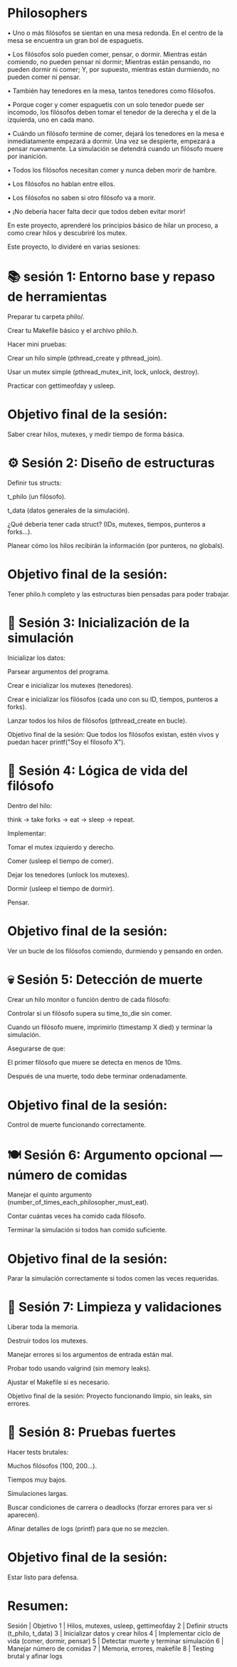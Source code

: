 # Philosophers

• Uno o más filósofos se sientan en una mesa redonda. En el centro de la mesa se encuentra un gran bol de espaguetis.

• Los filósofos solo pueden comer, pensar, o dormir.
  Mientras están comiendo, no pueden pensar ni dormir;
  Mientras están pensando, no pueden dormir ni comer;
  Y, por supuesto, mientras están durmiendo, no pueden comer ni pensar.
  
• También hay tenedores en la mesa, tantos tenedores como filósofos.

• Porque coger y comer espaguetis con un solo tenedor puede ser incomodo, los filósofos deben tomar el tenedor de la derecha y el de la izquierda, uno en cada mano.

• Cuándo un filósofo termine de comer, dejará los tenedores en la mesa e inmediatamente empezará a dormir. Una vez se despierte, empezará a pensar nuevamente.
  La simulación se detendrá cuando un filósofo muere por inanición.
  
• Todos los filósofos necesitan comer y nunca deben morir de hambre.

• Los filósofos no hablan entre ellos.

• Los filósofos no saben si otro filósofo va a morir.

• ¡No debería hacer falta decir que todos deben evitar morir!

En este proyecto, aprenderé los principios básico de hilar un proceso, a como crear hilos y descubriré los mutex.

Este proyecto, lo divideré en varias sesiones:


# 📚 sesión 1: Entorno base y repaso de herramientas
Preparar tu carpeta philo/.

Crear tu Makefile básico y el archivo philo.h.

Hacer mini pruebas:

Crear un hilo simple (pthread_create y pthread_join).

Usar un mutex simple (pthread_mutex_init, lock, unlock, destroy).

Practicar con gettimeofday y usleep.

# Objetivo final de la sesión:
Saber crear hilos, mutexes, y medir tiempo de forma básica.

# ⚙️ Sesión 2: Diseño de estructuras
Definir tus structs:

t_philo (un filósofo).

t_data (datos generales de la simulación).

¿Qué debería tener cada struct? (IDs, mutexes, tiempos, punteros a forks...).

Planear cómo los hilos recibirán la información (por punteros, no globals).

# Objetivo final de la sesión:
Tener philo.h completo y las estructuras bien pensadas para poder trabajar.

# 🍝 Sesión 3: Inicialización de la simulación
Inicializar los datos:

Parsear argumentos del programa.

Crear e inicializar los mutexes (tenedores).

Crear e inicializar los filósofos (cada uno con su ID, tiempos, punteros a forks).

Lanzar todos los hilos de filósofos (pthread_create en bucle).

Objetivo final de la sesión:
Que todos los filósofos existan, estén vivos y puedan hacer printf("Soy el filosofo X").

# 🧠 Sesión 4: Lógica de vida del filósofo
Dentro del hilo:

think → take forks → eat → sleep → repeat.

Implementar:

Tomar el mutex izquierdo y derecho.

Comer (usleep el tiempo de comer).

Dejar los tenedores (unlock los mutexes).

Dormir (usleep el tiempo de dormir).

Pensar.

# Objetivo final de la sesión:
Ver un bucle de los filósofos comiendo, durmiendo y pensando en orden.

# 💀 Sesión 5: Detección de muerte
Crear un hilo monitor o función dentro de cada filósofo:

Controlar si un filósofo supera su time_to_die sin comer.

Cuando un filósofo muere, imprimirlo (timestamp X died) y terminar la simulación.

Asegurarse de que:

El primer filósofo que muere se detecta en menos de 10ms.

Después de una muerte, todo debe terminar ordenadamente.

# Objetivo final de la sesión:
Control de muerte funcionando correctamente.

# 🍽️ Sesión 6: Argumento opcional — número de comidas
Manejar el quinto argumento (number_of_times_each_philosopher_must_eat).

Contar cuántas veces ha comido cada filósofo.

Terminar la simulación si todos han comido suficiente.

# Objetivo final de la sesión:
Parar la simulación correctamente si todos comen las veces requeridas.

# 🧹 Sesión 7: Limpieza y validaciones
Liberar toda la memoria.

Destruir todos los mutexes.

Manejar errores si los argumentos de entrada están mal.

Probar todo usando valgrind (sin memory leaks).

Ajustar el Makefile si es necesario.

Objetivo final de la sesión:
Proyecto funcionando limpio, sin leaks, sin errores.

# 🎉 Sesión 8: Pruebas fuertes
Hacer tests brutales:

Muchos filósofos (100, 200...).

Tiempos muy bajos.

Simulaciones largas.

Buscar condiciones de carrera o deadlocks (forzar errores para ver si aparecen).

Afinar detalles de logs (printf) para que no se mezclen.

# Objetivo final de la sesión:
Estar listo para defensa.

# Resumen: 
Sesión | Objetivo
1 | Hilos, mutexes, usleep, gettimeofday
2 | Definir structs (t_philo, t_data)
3 | Inicializar datos y crear hilos
4 | Implementar ciclo de vida (comer, dormir, pensar)
5 | Detectar muerte y terminar simulación
6 | Manejar número de comidas
7 | Memoria, errores, makefile
8 | Testing brutal y afinar logs

